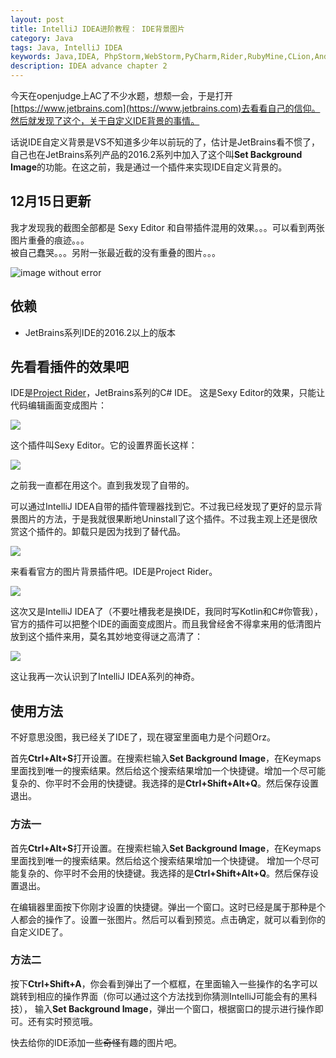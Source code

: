 ```yaml
---
layout: post
title: IntelliJ IDEA进阶教程： IDE背景图片
category: Java
tags: Java, IntelliJ IDEA
keywords: Java,IDEA, PhpStorm,WebStorm,PyCharm,Rider,RubyMine,CLion,Android Studio
description: IDEA advance chapter 2
---
```


今天在openjudge上AC了不少水题，想颓一会，于是打开[https://www.jetbrains.com](https://www.jetbrains.com)去看看自己的信仰。然后就发现了这个，关于自定义IDE背景的事情。

话说IDE自定义背景是VS不知道多少年以前玩的了，估计是JetBrains看不惯了，自己也在JetBrains系列产品的2016.2系列中加入了这个叫**Set Background Image**的功能。在这之前，我是通过一个插件来实现IDE自定义背景的。

## 12月15日更新
我才发现我的截图全部都是 Sexy Editor 和自带插件混用的效果。。。可以看到两张图片重叠的痕迹。。。<br/>
被自己蠢哭。。。另附一张最近截的没有重叠的图片。。。

![image without error](https://coding.net/u/ice1000/p/Images/git/raw/master/test1.png)

## 依赖
+ JetBrains系列IDE的2016.2以上的版本

## 先看看插件的效果吧

IDE是[Project Rider](https://www.jetbrains.com/rider)，JetBrains系列的C# IDE。
这是Sexy Editor的效果，只能让代码编辑画面变成图片：
<p><img src="https://coding.net/u/ice1000/p/Images/git/raw/master/blog-img/old/java/idea6/1.jpg" align="center"></p>

这个插件叫Sexy Editor。它的设置界面长这样：
<p><img src="https://coding.net/u/ice1000/p/Images/git/raw/master/blog-img/old/java/idea6/2.png" align="center"></p>

之前我一直都在用这个。直到我发现了自带的。

可以通过IntelliJ IDEA自带的插件管理器找到它。不过我已经发现了更好的显示背景图片的方法，于是我就很果断地Uninstall了这个插件。不过我主观上还是很欣赏这个插件的。卸载只是因为找到了替代品。
<p><img src="https://coding.net/u/ice1000/p/Images/git/raw/master/blog-img/old/java/idea6/4.png" align="center"></p>

来看看官方的图片背景插件吧。IDE是Project Rider。
<p><img src="https://coding.net/u/ice1000/p/Images/git/raw/master/blog-img/old/java/idea6/3.jpg" align="center"></p>

这次又是IntelliJ IDEA了（不要吐槽我老是换IDE，我同时写Kotlin和C#你管我），
官方的插件可以把整个IDE的画面变成图片。而且我曾经舍不得拿来用的低清图片放到这个插件来用，莫名其妙地变得谜之高清了：
<p><img src="https://coding.net/u/ice1000/p/Images/git/raw/master/blog-img/old/java/idea6/5.jpg" align="center"></p>

这让我再一次认识到了IntelliJ IDEA系列的神奇。

## 使用方法

不好意思没图，我已经关了IDE了，现在寝室里面电力是个问题Orz。

首先**Ctrl+Alt+S**打开设置。在搜索栏输入**Set Background Image**，在Keymaps里面找到唯一的搜索结果。然后给这个搜索结果增加一个快捷键。增加一个尽可能复杂的、你平时不会用的快捷键。我选择的是**Ctrl+Shift+Alt+Q**。然后保存设置退出。
### 方法一

首先**Ctrl+Alt+S**打开设置。在搜索栏输入**Set Background Image**，在Keymaps里面找到唯一的搜索结果。然后给这个搜索结果增加一个快捷键。
增加一个尽可能复杂的、你平时不会用的快捷键。我选择的是**Ctrl+Shift+Alt+Q**。然后保存设置退出。

在编辑器里面按下你刚才设置的快捷键。弹出一个窗口。这时已经是属于那种是个人都会的操作了。设置一张图片。然后可以看到预览。点击确定，就可以看到你的自定义IDE了。

### 方法二

按下**Ctrl+Shift+A**，你会看到弹出了一个框框，在里面输入一些操作的名字可以跳转到相应的操作界面（你可以通过这个方法找到你猜测IntelliJ可能会有的黑科技），
输入**Set Background Image**，弹出一个窗口，根据窗口的提示进行操作即可。还有实时预览哦。


快去给你的IDE添加一些~~奇怪~~有趣的图片吧。



